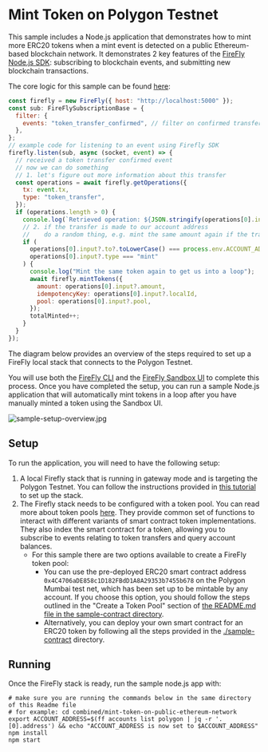 # Mint Token on Polygon Testnet

This sample includes a Node.js application that demonstrates how to mint more ERC20 tokens when a mint event is detected on a public Ethereum-based blockchain network. It demonstrates 2 key features of the [FireFly Node.js SDK](https://github.com/hyperledger/firefly-sdk-nodejs): subscribing to blockchain events, and submitting new blockchain transactions.

The core logic for this sample can be found [here](https://github.com/kaleido-io/firefly-samples/blob/combined-sample/combined/mint-token-on-public-ethereum-network/src/firefly-client.ts?plain%3D1#L37-L69):

```javascript
const firefly = new FireFly({ host: "http://localhost:5000" });
const sub: FireFlySubscriptionBase = {
  filter: {
    events: "token_transfer_confirmed", // filter on confirmed transfers only
  },
};
// example code for listening to an event using Firefly SDK
firefly.listen(sub, async (socket, event) => {
  // received a token transfer confirmed event
  // now we can do something
  // 1. let's figure out more information about this transfer
  const operations = await firefly.getOperations({
    tx: event.tx,
    type: "token_transfer",
  });
  if (operations.length > 0) {
    console.log(`Retrieved operation: ${JSON.stringify(operations[0].input)}`);
    // 2. if the transfer is made to our account address
    //    do a random thing, e.g. mint the same amount again if the transfer is a mint...
    if (
      operations[0].input?.to?.toLowerCase() === process.env.ACCOUNT_ADDRESS &&
      operations[0].input?.type === "mint"
    ) {
      console.log("Mint the same token again to get us into a loop");
      await firefly.mintTokens({
        amount: operations[0].input?.amount,
        idempotencyKey: operations[0].input?.localId,
        pool: operations[0].input?.pool,
      });
      totalMinted++;
    }
  }
});
```

The diagram below provides an overview of the steps required to set up a FireFly local stack that connects to the Polygon Testnet.

You will use both the [FireFly CLI](https://github.com/hyperledger/firefly-cli) and the [FireFly Sandbox UI](https://github.com/hyperledger/firefly-sandbox) to complete this process. Once you have completed the setup, you can run a sample Node.js application that will automatically mint tokens in a loop after you have manually minted a token using the Sandbox UI.

![sample-setup-overview.jpg](./sample-setup-overview.jpg)

## Setup

To run the application, you will need to have the following setup:

1. A local Firefly stack that is running in gateway mode and is targeting the Polygon Testnet. You can follow the instructions provided in [this tutorial](https://hyperledger.github.io/firefly/tutorials/chains/polygon_testnet.html#polygon-testnet) to set up the stack.
2. The Firefly stack needs to be configured with a token pool. You can read more about token pools [here](https://hyperledger.github.io/firefly/tutorials/tokens/#what-is-a-pool). They provide common set of functions to interact with different variants of smart contract token implementations. They also index the smart contract for a token, allowing you to subscribe to events relating to token transfers and query account balances.
   - For this sample there are two options available to create a FireFly token pool:
     - You can use the pre-deployed ERC20 smart contract address `0x4C4706aDE858c1D182FBdD1A8A29353b7455b678` on the Polygon Mumbai test net, which has been set up to be mintable by any account. If you choose this option, you should follow the steps outlined in the "Create a Token Pool" section of [the README.md file in the sample-contract directory](./sample-contract/README.md#create-a-token-pool).
     - Alternatively, you can deploy your own smart contract for an ERC20 token by following all the steps provided in the [./sample-contract](./sample-contract) directory.

## Running

Once the FireFly stack is ready, run the sample node.js app with:

```
# make sure you are running the commands below in the same directory of this Readme file
# for example: cd combined/mint-token-on-public-ethereum-network
export ACCOUNT_ADDRESS=$(ff accounts list polygon | jq -r '.[0].address') && echo "ACCOUNT_ADDRESS is now set to $ACCOUNT_ADDRESS"
npm install
npm start
```
